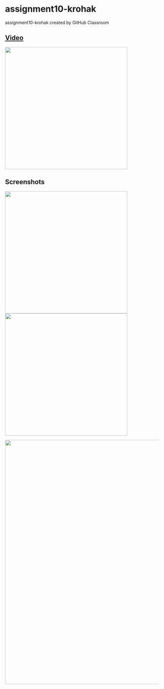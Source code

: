 # assignment10-krohak
assignment10-krohak created by GitHub Classroom

## [Video](https://www.youtube.com/watch?v=86F3UJ7JBP0)

[<img src="https://c1.staticflickr.com/3/2907/34172704776_26676380a3_b.jpg" width="400px">](https://www.youtube.com/watch?v=86F3UJ7JBP0)

## Screenshots

<img src="https://c1.staticflickr.com/3/2880/33371231674_7e09ce20f4_b.jpg" width="400px"><img src="https://c1.staticflickr.com/5/4170/34172702046_5d113d8872_b.jpg" width="400px">

<img src="https://c1.staticflickr.com/3/2915/33371238594_f33856a7ab_o.png" width="800px">



